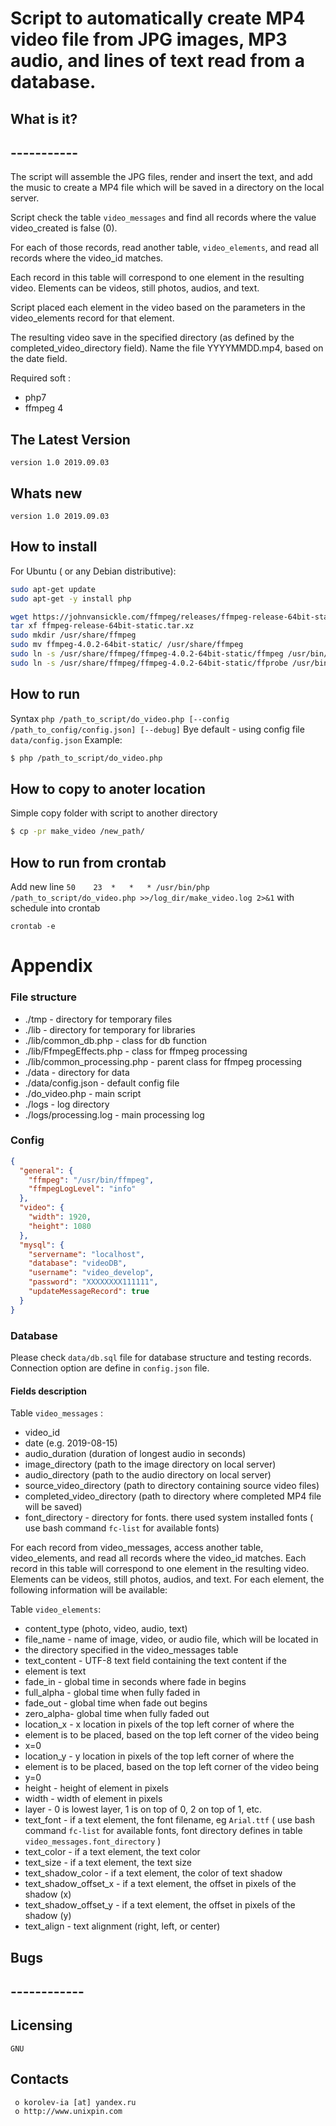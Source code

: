 # Script to automatically create MP4 video file from JPG images, MP3 audio, and lines of text read from a database.


##  What is it?
##  -----------
The script will assemble the JPG files, render and insert the text, and add the music to create a MP4 file which will be saved in a directory on the local server.

Script check the table `video_messages` and find all records where the value video_created is false (0). 

For each of those records, read another table, `video_elements`, and read all records where the video_id matches. 

Each record in this table will correspond to one element in the resulting video. Elements can be videos, still photos, audios, and text.

Script placed each element in the video based on the parameters in the
video_elements record for that element.

The resulting video save in the specified directory (as defined by the
completed_video_directory field). Name the file YYYYMMDD.mp4, based on
the date field.


Required soft :

  + php7
  + ffmpeg 4


##  The Latest Version

	version 1.0 2019.09.03

##  Whats new
    version 1.0 2019.09.03



##  How to install
For Ubuntu ( or any Debian distributive):
```bash
sudo apt-get update
sudo apt-get -y install php 

wget https://johnvansickle.com/ffmpeg/releases/ffmpeg-release-64bit-static.tar.xz
tar xf ffmpeg-release-64bit-static.tar.xz
sudo mkdir /usr/share/ffmpeg
sudo mv ffmpeg-4.0.2-64bit-static/ /usr/share/ffmpeg
sudo ln -s /usr/share/ffmpeg/ffmpeg-4.0.2-64bit-static/ffmpeg /usr/bin/ffmpeg
sudo ln -s /usr/share/ffmpeg/ffmpeg-4.0.2-64bit-static/ffprobe /usr/bin/ffprobe


```

## How to run
Syntax `php /path_to_script/do_video.php [--config /path_to_config/config.json] [--debug]`
Bye default - using config file `data/config.json`
Example:
```bash
$ php /path_to_script/do_video.php
```

## How to copy to anoter location
Simple copy folder with script to another directory
```bash
$ cp -pr make_video /new_path/
```

## How to run from crontab
Add new line `50	23	*	*	* /usr/bin/php /path_to_script/do_video.php >>/log_dir/make_video.log 2>&1` with schedule into crontab
```
crontab -e 
```


# Appendix
### File structure

  + ./tmp - directory for temporary files
  + ./lib - directory for temporary for libraries
  + ./lib/common_db.php - class for db function
  + ./lib/FfmpegEffects.php -  class for ffmpeg processing
  + ./lib/common_processing.php - parent class for ffmpeg processing
  + ./data - directory for data
  + ./data/config.json - default config file
  + ./do_video.php - main script
  + ./logs - log directory
  + ./logs/processing.log - main processing log



### Config
```json
{
  "general": {
    "ffmpeg": "/usr/bin/ffmpeg",
    "ffmpegLogLevel": "info"
  },
  "video": {
    "width": 1920,
    "height": 1080
  },
  "mysql": {
    "servername": "localhost",
    "database": "videoDB",
    "username": "video_develop",
    "password": "XXXXXXXX111111",
    "updateMessageRecord": true
  }
}
```

### Database
Please check `data/db.sql` file for database structure and testing records.
Connection option are define in `config.json` file.
#### Fields description
Table `video_messages` :
 + video_id
 + date (e.g. 2019-08-15)
 + audio_duration (duration of longest audio in seconds)
 + image_directory (path to the image directory on local server)
 + audio_directory (path to the audio directory on local server)
 + source_video_directory (path to directory containing source video files)
 + completed_video_directory (path to directory where completed MP4 file will be saved)
 + font_directory - directory for fonts. there used system installed fonts ( use bash command `fc-list` for available fonts)

For each record from video_messages, access another table, video_elements,
and read all records where the video_id matches. Each record in this table will
correspond to one element in the resulting video. Elements can be videos, still
photos, audios, and text. For each element, the following information will be
available:

Table `video_elements`:
 + content_type (photo, video, audio, text)
 + file_name - name of image, video, or audio file, which will be located in
 + the directory specified in the video_messages table
 + text_content - UTF-8 text field containing the text content if the
 + element is text
 + fade_in - global time in seconds where fade in begins
 + full_alpha - global time when fully faded in
 + fade_out - global time when fade out begins
 + zero_alpha- global time when fully faded out
 + location_x - x location in pixels of the top left corner of where the
 + element is to be placed, based on the top left corner of the video being
 + x=0
 + location_y - y location in pixels of the top left corner of where the
 + element is to be placed, based on the top left corner of the video being
 + y=0
 + height - height of element in pixels
 + width - width of element in pixels
 + layer - 0 is lowest layer, 1 is on top of 0, 2 on top of 1, etc.
 + text_font - if a text element, the font filename, eg `Arial.ttf` ( use bash command `fc-list` for available fonts, font directory defines in table `video_messages.font_directory` )
 + text_color - if a text element, the text color
 + text_size - if a text element, the text size
 + text_shadow_color - if a text element, the color of text shadow
 + text_shadow_offset_x - if a text element, the offset in pixels of the shadow (x)
 + text_shadow_offset_y - if a text element, the offset in pixels of the shadow (y)
 + text_align - text alignment (right, left, or center)

##  Bugs
##  ------------




  Licensing
  ---------
	GNU

  Contacts
  --------

     o korolev-ia [at] yandex.ru
     o http://www.unixpin.com
